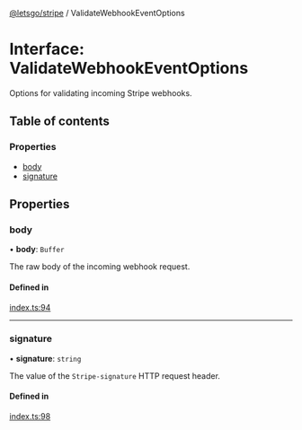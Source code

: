 [@letsgo/stripe](../README.md) / ValidateWebhookEventOptions

# Interface: ValidateWebhookEventOptions

Options for validating incoming Stripe webhooks.

## Table of contents

### Properties

- [body](ValidateWebhookEventOptions.md#body)
- [signature](ValidateWebhookEventOptions.md#signature)

## Properties

### body

• **body**: `Buffer`

The raw body of the incoming webhook request.

#### Defined in

[index.ts:94](https://github.com/47chapters/letsgo/blob/5310a6f/packages/stripe/src/index.ts#L94)

___

### signature

• **signature**: `string`

The value of the `Stripe-signature` HTTP request header.

#### Defined in

[index.ts:98](https://github.com/47chapters/letsgo/blob/5310a6f/packages/stripe/src/index.ts#L98)
